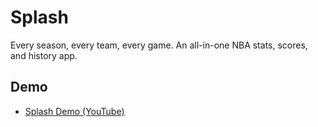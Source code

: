 # Splash

Every season, every team, every game. An all-in-one NBA stats, scores, and history app.

## Demo

- [Splash Demo (YouTube)](https://youtu.be/IytdMpO188c)
